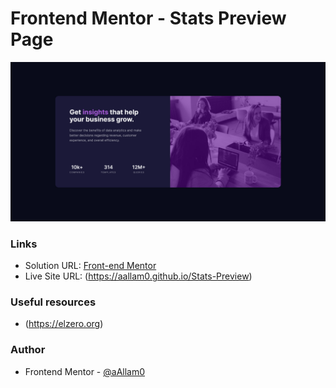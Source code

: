 # Frontend Mentor - Stats Preview Page

![](images/stats-preview.png)

### Links

- Solution URL: [Front-end Mentor](https://www.frontendmentor.io/solutions/responsive-card-using-css-flex-KPB_4l5Ya_)
- Live Site URL: (https://aallam0.github.io/Stats-Preview)

### Useful resources

- (https://elzero.org)

### Author

- Frontend Mentor - [@aAllam0](https://www.frontendmentor.io/profile/aAllam0)


